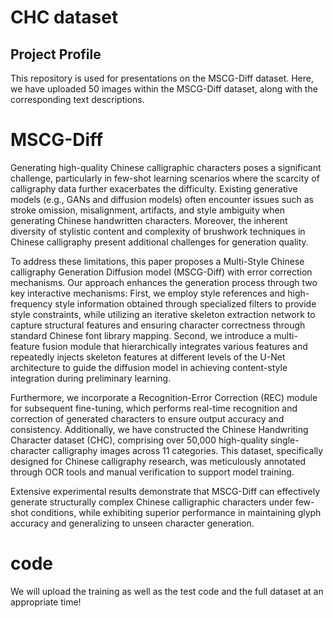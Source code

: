 # CHC dataset
## Project Profile
This repository is used for presentations on the MSCG-Diff dataset. Here, we have uploaded 50 images within the MSCG-Diff
dataset, along with the corresponding text descriptions.

# MSCG-Diff
Generating high-quality Chinese calligraphic characters poses a significant challenge, particularly in few-shot learning scenarios where the scarcity of calligraphy data further exacerbates the difficulty. Existing generative models (e.g., GANs and diffusion models) often encounter issues such as stroke omission, misalignment, artifacts, and style ambiguity when generating Chinese handwritten characters. Moreover, the inherent diversity of stylistic content and complexity of brushwork techniques in Chinese calligraphy present additional challenges for generation quality.

To address these limitations, this paper proposes a Multi-Style Chinese calligraphy Generation Diffusion model (MSCG-Diff) with error correction mechanisms. Our approach enhances the generation process through two key interactive mechanisms: First, we employ style references and high-frequency style information obtained through specialized filters to provide style constraints, while utilizing an iterative skeleton extraction network to capture structural features and ensuring character correctness through standard Chinese font library mapping. Second, we introduce a multi-feature fusion module that hierarchically integrates various features and repeatedly injects skeleton features at different levels of the U-Net architecture to guide the diffusion model in achieving content-style integration during preliminary learning.

Furthermore, we incorporate a Recognition-Error Correction (REC) module for subsequent fine-tuning, which performs real-time recognition and correction of generated characters to ensure output accuracy and consistency. Additionally, we have constructed the Chinese Handwriting Character dataset (CHC), comprising over 50,000 high-quality single-character calligraphy images across 11 categories. This dataset, specifically designed for Chinese calligraphy research, was meticulously annotated through OCR tools and manual verification to support model training.

Extensive experimental results demonstrate that MSCG-Diff can effectively generate structurally complex Chinese calligraphic characters under few-shot conditions, while exhibiting superior performance in maintaining glyph accuracy and generalizing to unseen character generation.

# code
We will upload the training as well as the test code and the full dataset at an appropriate time!
